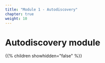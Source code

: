 ```yaml
---
title: "Module 1 - Autodiscovery"
chapter: true
weight: 10
---
```


# Autodiscovery module
{{% children showhidden="false" %}}